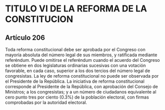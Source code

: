 # TITULO VI DE LA REFORMA DE LA CONSTITUCION
## Artículo 206
Toda reforma constitucional debe ser aprobada por el Congreso con mayoría absoluta del número legal de sus miembros, y ratificada mediante referéndum. 
Puede omitirse el referéndum cuando el acuerdo del Congreso se obtiene en dos legislaturas ordinarias sucesivas con una votación favorable, en cada caso, superior a los dos tercios del número legal de congresistas. 
La ley de reforma constitucional no puede ser observada por el Presidente de la República. 
La iniciativa de reforma constitucional corresponde al Presidente de la República, con aprobación del Consejo de Ministros; a los congresistas; y a un número de ciudadanos equivalente al cero punto tres por ciento (0.3%) de la población electoral, con firmas comprobadas por la autoridad electoral.  